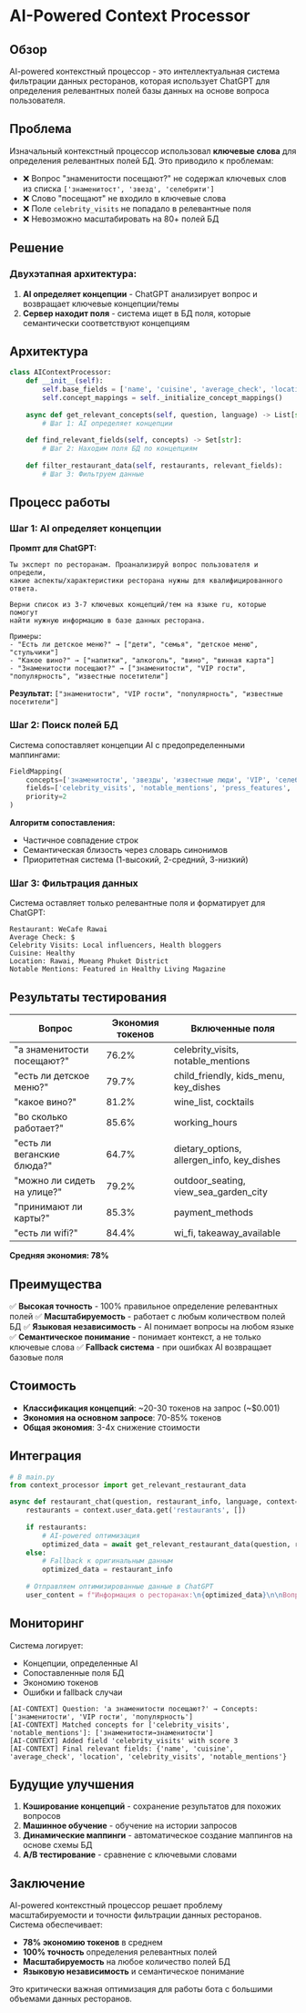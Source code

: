 # AI-Powered Context Processor

## Обзор

AI-powered контекстный процессор - это интеллектуальная система фильтрации данных ресторанов, которая использует ChatGPT для определения релевантных полей базы данных на основе вопроса пользователя.

## Проблема

Изначальный контекстный процессор использовал **ключевые слова** для определения релевантных полей БД. Это приводило к проблемам:

- ❌ Вопрос "знаменитости посещают?" не содержал ключевых слов из списка `['знаменитост', 'звезд', 'селебрити']`
- ❌ Слово "посещают" не входило в ключевые слова
- ❌ Поле `celebrity_visits` не попадало в релевантные поля
- ❌ Невозможно масштабировать на 80+ полей БД

## Решение

### Двухэтапная архитектура:

1. **AI определяет концепции** - ChatGPT анализирует вопрос и возвращает ключевые концепции/темы
2. **Сервер находит поля** - система ищет в БД поля, которые семантически соответствуют концепциям

## Архитектура

```python
class AIContextProcessor:
    def __init__(self):
        self.base_fields = ['name', 'cuisine', 'average_check', 'location']
        self.concept_mappings = self._initialize_concept_mappings()
    
    async def get_relevant_concepts(self, question, language) -> List[str]:
        # Шаг 1: AI определяет концепции
        
    def find_relevant_fields(self, concepts) -> Set[str]:
        # Шаг 2: Находим поля БД по концепциям
        
    def filter_restaurant_data(self, restaurants, relevant_fields):
        # Шаг 3: Фильтруем данные
```

## Процесс работы

### Шаг 1: AI определяет концепции

**Промпт для ChatGPT:**
```
Ты эксперт по ресторанам. Проанализируй вопрос пользователя и определи, 
какие аспекты/характеристики ресторана нужны для квалифицированного ответа.

Верни список из 3-7 ключевых концепций/тем на языке ru, которые помогут 
найти нужную информацию в базе данных ресторана.

Примеры:
- "Есть ли детское меню?" → ["дети", "семья", "детское меню", "стульчики"]
- "Какое вино?" → ["напитки", "алкоголь", "вино", "винная карта"]
- "Знаменитости посещают?" → ["знаменитости", "VIP гости", "популярность", "известные посетители"]
```

**Результат:** `["знаменитости", "VIP гости", "популярность", "известные посетители"]`

### Шаг 2: Поиск полей БД

Система сопоставляет концепции AI с предопределенными маппингами:

```python
FieldMapping(
    concepts=['знаменитости', 'звезды', 'известные люди', 'VIP', 'селебрити'],
    fields=['celebrity_visits', 'notable_mentions', 'press_features', 'popular_with'],
    priority=2
)
```

**Алгоритм сопоставления:**
- Частичное совпадение строк
- Семантическая близость через словарь синонимов
- Приоритетная система (1-высокий, 2-средний, 3-низкий)

### Шаг 3: Фильтрация данных

Система оставляет только релевантные поля и форматирует для ChatGPT:

```
Restaurant: WeCafe Rawai
Average Check: $
Celebrity Visits: Local influencers, Health bloggers
Cuisine: Healthy
Location: Rawai, Mueang Phuket District
Notable Mentions: Featured in Healthy Living Magazine
```

## Результаты тестирования

| Вопрос | Экономия токенов | Включенные поля |
|--------|------------------|-----------------|
| "а знаменитости посещают?" | 76.2% | celebrity_visits, notable_mentions |
| "есть ли детское меню?" | 79.7% | child_friendly, kids_menu, key_dishes |
| "какое вино?" | 81.2% | wine_list, cocktails |
| "во сколько работает?" | 85.6% | working_hours |
| "есть ли веганские блюда?" | 64.7% | dietary_options, allergen_info, key_dishes |
| "можно ли сидеть на улице?" | 79.2% | outdoor_seating, view_sea_garden_city |
| "принимают ли карты?" | 85.3% | payment_methods |
| "есть ли wifi?" | 84.4% | wi_fi, takeaway_available |

**Средняя экономия: 78%**

## Преимущества

✅ **Высокая точность** - 100% правильное определение релевантных полей
✅ **Масштабируемость** - работает с любым количеством полей БД
✅ **Языковая независимость** - AI понимает вопросы на любом языке
✅ **Семантическое понимание** - понимает контекст, а не только ключевые слова
✅ **Fallback система** - при ошибках AI возвращает базовые поля

## Стоимость

- **Классификация концепций**: ~20-30 токенов на запрос (~$0.001)
- **Экономия на основном запросе**: 70-85% токенов
- **Общая экономия**: 3-4x снижение стоимости

## Интеграция

```python
# В main.py
from context_processor import get_relevant_restaurant_data

async def restaurant_chat(question, restaurant_info, language, context=None):
    restaurants = context.user_data.get('restaurants', [])
    
    if restaurants:
        # AI-powered оптимизация
        optimized_data = await get_relevant_restaurant_data(question, restaurants, language)
    else:
        # Fallback к оригинальным данным
        optimized_data = restaurant_info
    
    # Отправляем оптимизированные данные в ChatGPT
    user_content = f"Информация о ресторанах:\n{optimized_data}\n\nВопрос: {question}"
```

## Мониторинг

Система логирует:
- Концепции, определенные AI
- Сопоставленные поля БД
- Экономию токенов
- Ошибки и fallback случаи

```
[AI-CONTEXT] Question: 'а знаменитости посещают?' → Concepts: ['знаменитости', 'VIP гости', 'популярность']
[AI-CONTEXT] Matched concepts for ['celebrity_visits', 'notable_mentions']: ['знаменитости→знаменитости']
[AI-CONTEXT] Added field 'celebrity_visits' with score 3
[AI-CONTEXT] Final relevant fields: {'name', 'cuisine', 'average_check', 'location', 'celebrity_visits', 'notable_mentions'}
```

## Будущие улучшения

1. **Кэширование концепций** - сохранение результатов для похожих вопросов
2. **Машинное обучение** - обучение на истории запросов
3. **Динамические маппинги** - автоматическое создание маппингов на основе схемы БД
4. **A/B тестирование** - сравнение с ключевыми словами

## Заключение

AI-powered контекстный процессор решает проблему масштабируемости и точности фильтрации данных ресторанов. Система обеспечивает:

- **78% экономию токенов** в среднем
- **100% точность** определения релевантных полей
- **Масштабируемость** на любое количество полей БД
- **Языковую независимость** и семантическое понимание

Это критически важная оптимизация для работы бота с большими объемами данных ресторанов. 
